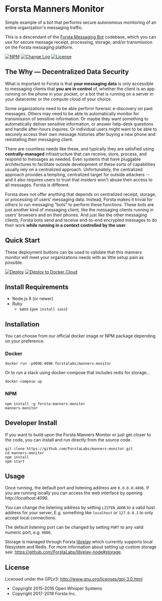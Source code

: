 Forsta Manners Monitor
========
Simple example of a bot that performs secure autonomous monitoring of an entire organization's messaging traffic. 

This is a descendant of the [Forsta Messaging Bot](https://github.com/ForstaLabs/messaging-bot) codebase, which you can use for secure message receipt, processing, storage, and/or transmission on the Forsta messaging platform.

[![NPM](https://img.shields.io/npm/v/forsta-manners-monitor.svg)](https://www.npmjs.com/package/forsta-manners-monitor)
[![Change Log](https://img.shields.io/badge/change-log-blue.svg)](https://github.com/ForstaLabs/vault/blob/master/CHANGELOG.md)
[![License](https://img.shields.io/npm/l/forsta-manners-monitor.svg)](https://github.com/ForstaLabs/manners-monitor)


The Why &mdash; Decentralized Data Security
--------

What is important to Forsta is that **your messaging data** is only accessible to messaging 
clients that **you are in control** of, whether the client is an app running on 
the phone in your pocket, or a bot that is running on a server in your
datacenter or the compute cloud of your choice. 

Some organizations need to be able perform forensic e-discovery on past 
messages. Others may need to be able to automatically monitor for 
transmission of sensitive information. Or maybe they want something to 
automatically deliver sensitive information, or answer 
help-desk questions and handle after-hours inquires. Or individual users 
might want to be able to securely access their own message histories after 
buying a new phone and reinstalling their messaging client.

There are countless needs like these, and typically they are satisfied using 
**centrally-managed** infrastructure that can receive, store, process, and respond 
to messages as needed. Even systems that have pluggable architectures 
to facilitate outside development of these sorts of capabilities usually rely on a 
centralized approach. Unfortunately, the centralized approach provides a 
tempting, centralized target for outside 
attackers -- and it also requires users to trust that *insiders* won't abuse 
their access to all messages. Forsta is different.

Forsta does not offer anything that depends on centralized receipt, storage, or 
processing of users’ messaging data.  Instead, Forsta makes it trivial for 
*others* to run messaging “bots” to perform these functions. These bots are just 
another kind of messaging client, like the messaging clients running in users’ 
browsers and on their phones. And just like the other messaging clients, Forsta 
bots send and receive end-to-end encrypted messages to do their work **while 
running in a context controlled by the user**.


Quick Start
--------
These deployment buttons can be used to validate that this manners monitor
will meet your organizations needs with as little setup pain as possible.  

[![Deploy](https://www.herokucdn.com/deploy/button.svg)](https://heroku.com/deploy?template=https://github.com/ForstaLabs/manners-monitor)
[![Deploy to Docker Cloud](https://files.cloud.docker.com/images/deploy-to-dockercloud.svg)](https://cloud.docker.com/stack/deploy/)


Install Requirements
--------
 * Node.js 8 (or newer)
 * Ruby
   * sass (`gem install sass`)
   

Installation
--------
You can choose from our official docker image or NPM package depending on your
preference.

### Docker
    docker run -p4096:4096 forstalabs/manners-monitor

Or to run a stack using docker-compose that includes redis for storage...

    docker-compose up

### NPM
    npm install -g forsta-manners-monitor
    manners-monitor


Developer Install
--------
If you want to build upon the Forsta Manners Monitor or just get closer to the code, 
you can install and run directly from the source code.

    git clone https://github.com/ForstaLabs/manners-monitor.git
    cd manners-monitor
    npm install
    npm start


Usage
--------
Once running, the default port and listening address are `0.0.0.0:4096`.  If
you are running locally you can access the web interface by opening
*http://localhost:4096*.

You can change the listening address by setting `LISTEN_ADDR` to a valid host
address for your server, E.g. something like `localhost` or `127.0.0.1` to only
accept local connections.

The default listening port can be changed by setting `PORT` to any valid
numeric port, e.g. `8000`.

Storage is managed through Forsta
[librelay](https://github.com/ForstaLabs/librelay-node) which currently
supports local filesystem and Redis.  For more information about setting
up custom storage see: https://github.com/ForstaLabs/librelay-node#storage.


License
--------
Licensed under the GPLv3: http://www.gnu.org/licenses/gpl-3.0.html

* Copyright 2015-2016 Open Whisper Systems
* Copyright 2017-2018 Forsta Inc.
